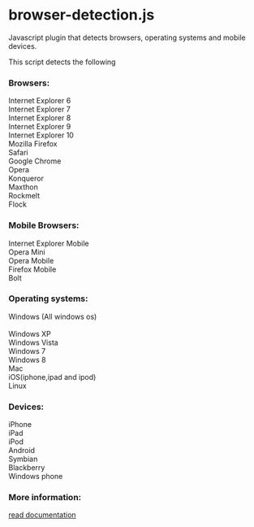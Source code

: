 browser-detection.js
====================

Javascript plugin that detects browsers, operating systems and mobile devices.

This script detects the following

<h3>Browsers:</h3>

Internet Explorer 6	<br />
Internet Explorer 7	<br />
Internet Explorer 8 <br />
Internet Explorer 9 <br />
Internet Explorer 10 <br />
Mozilla Firefox <br />
Safari <br />
Google Chrome <br />
Opera <br />
Konqueror <br />
Maxthon <br />
Rockmelt <br />
Flock 	<br />

<h3>Mobile Browsers:</h3>

Internet Explorer Mobile  <br />
Opera Mini 	<br />
Opera Mobile <br />
Firefox Mobile <br />
Bolt <br />

<h3>Operating systems:</h3>

Windows (All windows os)   <br />    
Windows XP<br />
Windows Vista	<br />
Windows 7 <br />
Windows 8 <br />
Mac 	<br />
iOS(iphone,ipad and ipod) <br />
Linux 	<br />

<h3>Devices:</h3>

iPhone 	<br />
iPad <br />
iPod  <br />
Android  <br />
Symbian  <br />
Blackberry 	 <br />
Windows phone      <br /> 


<h3>More information:  </h3>
<a href="http://www.cloudwark.in/browser-detection-javascript">read documentation</a>
